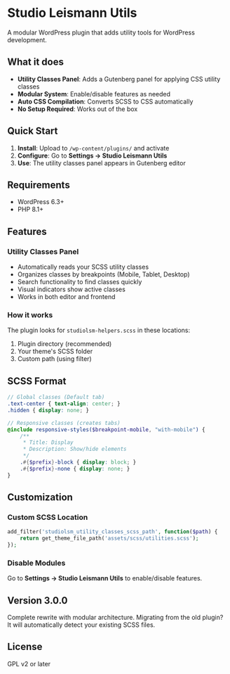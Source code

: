 # Studio Leismann Utils

A modular WordPress plugin that adds utility tools for WordPress development.

## What it does

- **Utility Classes Panel**: Adds a Gutenberg panel for applying CSS utility classes
- **Modular System**: Enable/disable features as needed
- **Auto CSS Compilation**: Converts SCSS to CSS automatically
- **No Setup Required**: Works out of the box

## Quick Start

1. **Install**: Upload to `/wp-content/plugins/` and activate
2. **Configure**: Go to **Settings → Studio Leismann Utils**
3. **Use**: The utility classes panel appears in Gutenberg editor

## Requirements

- WordPress 6.3+
- PHP 8.1+

## Features

### Utility Classes Panel
- Automatically reads your SCSS utility classes
- Organizes classes by breakpoints (Mobile, Tablet, Desktop)
- Search functionality to find classes quickly
- Visual indicators show active classes
- Works in both editor and frontend

### How it works
The plugin looks for `studiolsm-helpers.scss` in these locations:
1. Plugin directory (recommended)
2. Your theme's SCSS folder
3. Custom path (using filter)

## SCSS Format

```scss
// Global classes (Default tab)
.text-center { text-align: center; }
.hidden { display: none; }

// Responsive classes (creates tabs)
@include responsive-styles($breakpoint-mobile, "with-mobile") {
    /**
     * Title: Display
     * Description: Show/hide elements
     */
    .#{$prefix}-block { display: block; }
    .#{$prefix}-none { display: none; }
}
```

## Customization

### Custom SCSS Location
```php
add_filter('studiolsm_utility_classes_scss_path', function($path) {
    return get_theme_file_path('assets/scss/utilities.scss');
});
```

### Disable Modules
Go to **Settings → Studio Leismann Utils** to enable/disable features.

## Version 3.0.0

Complete rewrite with modular architecture. Migrating from the old plugin? It will automatically detect your existing SCSS files.

## License

GPL v2 or later
